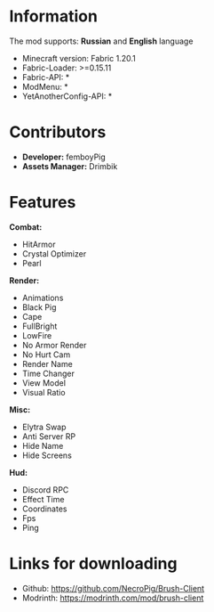 # Information
The mod supports: **Russian** and **English** language 
- Minecraft version: Fabric 1.20.1
- Fabric-Loader: >=0.15.11
- Fabric-API: *
- ModMenu: *
- YetAnotherConfig-API: *
# Contributors
- **Developer:** femboyPig
- **Assets Manager:** Drimbik
# Features
**Combat:**
  - HitArmor
  - Crystal Optimizer
  - Pearl

**Render:**
  - Animations
  - Black Pig
  - Cape
  - FullBright
  - LowFire
  - No Armor Render
  - No Hurt Cam
  - Render Name
  - Time Changer
  - View Model
  - Visual Ratio

**Misc:**
  - Elytra Swap
  - Anti Server RP
  - Hide Name
  - Hide Screens

**Hud:**
  - Discord RPC
  - Effect Time
  - Coordinates
  - Fps
  - Ping
# Links for downloading
- Github: https://github.com/NecroPig/Brush-Client
- Modrinth: https://modrinth.com/mod/brush-client
